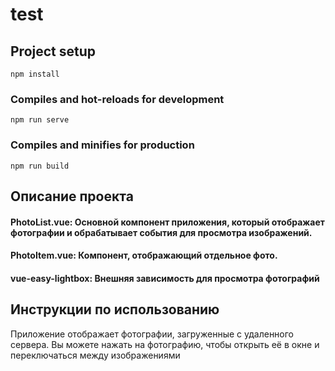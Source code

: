 # test

## Project setup
```
npm install
```

### Compiles and hot-reloads for development
```
npm run serve
```

### Compiles and minifies for production
```
npm run build
```


## Описание проекта

#### PhotoList.vue: Основной компонент приложения, который отображает фотографии и обрабатывает события для просмотра изображений.
#### PhotoItem.vue: Компонент, отображающий отдельное фото.
#### vue-easy-lightbox: Внешняя зависимость для просмотра фотографий


## Инструкции по использованию

Приложение отображает фотографии, загруженные с удаленного сервера. Вы можете нажать на фотографию, чтобы открыть её в окне и переключаться между изображениями